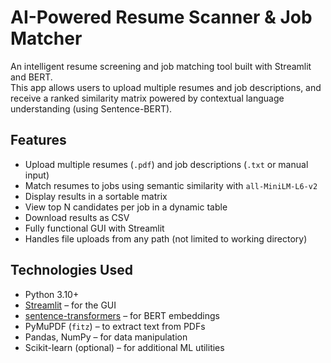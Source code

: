 # AI-Powered Resume Scanner & Job Matcher

An intelligent resume screening and job matching tool built with Streamlit and BERT.  
This app allows users to upload multiple resumes and job descriptions, and receive a ranked similarity matrix powered by contextual language understanding (using Sentence-BERT).

## Features

- Upload multiple resumes (`.pdf`) and job descriptions (`.txt` or manual input)
- Match resumes to jobs using semantic similarity with `all-MiniLM-L6-v2`
- Display results in a sortable matrix
- View top N candidates per job in a dynamic table
- Download results as CSV
- Fully functional GUI with Streamlit
- Handles file uploads from any path (not limited to working directory)

## Technologies Used

- Python 3.10+
- [Streamlit](https://streamlit.io/) – for the GUI
- [sentence-transformers](https://www.sbert.net/) – for BERT embeddings
- PyMuPDF (`fitz`) – to extract text from PDFs
- Pandas, NumPy – for data manipulation
- Scikit-learn (optional) – for additional ML utilities
